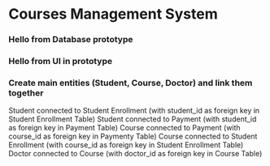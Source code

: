 # Courses Management System
### Hello from Database prototype

### Hello from UI in prototype

### Create main entities (Student, Course, Doctor) and link them together
Student connected to Student Enrollment (with student_id as foreign key in Student Enrollment Table)
Student connected to Payment (with student_id as foreign key in Payment Table)
Course connected to Payment (with course_id as foreign key in Paymenty Table)
Course connected to Student Enrollment (with course_id as foreign key in Student Enrollment Table)
Doctor connected to Course (with doctor_id as foreign key in Course Table)